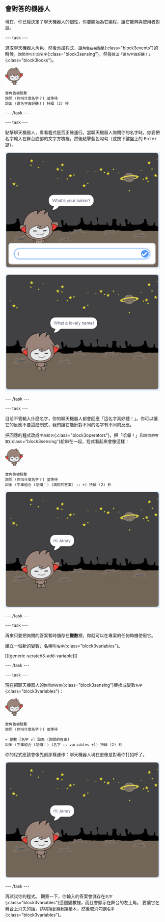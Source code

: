 ## 會對答的機器人

現在，你已經決定了聊天機器人的個性，你要開始為它編程，讓它能夠與使用者對話。

\--- task \---

選取聊天機器人角色，然後添加程式，讓`角色在被點擊`{:class="block3events"}的時候，`詢問你叫什麼名字`{:class="block3sensing"}，然後`說出「這名字真好聽！」`{:class="block3looks"}。

![Nano 角色](images/nano-sprite.png)

```blocks3
當角色被點擊
詢問 (你叫什麼名字？) 並等待
說出 (這名字真好聽！) 持續 (2) 秒
```

\--- /task \---

\--- task \---

點擊聊天機器人，看看程式是否正確運行。當聊天機器人詢問你的名字時，你要把名字輸入在舞台底部的文字方塊裡，然後點擊藍色勾勾（或按下鍵盤上的 <kbd>Enter</kbd> 鍵）。

![聊天機器人反應測試](images/chatbot-ask-test1.png)

![聊天機器人反應測試](images/chatbot-ask-test2.png)

\--- /task \---

\--- task \---

目前不管輸入什麼名字，你的聊天機器人都會回應「這名字真好聽！」。你可以讓它的反應不要這麼制式，我們讓它能針對不同的名字有不同的反應。

把回應的程式改成`字串組合`{:class="block3operators"}，把「哈囉！」和`詢問的答案`{:class="block3sensing"}給串在一起，程式看起來會像這樣：

![Nano 角色](images/nano-sprite.png)

```blocks3
當角色被點擊
詢問 (你叫什麼名字？) 並等待
說出 (字串組合 (哈囉！) (詢問的答案) :: +) 持續 (2) 秒
```

![個別化回應測試](images/chatbot-answer-test.png)

\--- /task \---

\--- task \---

再來只要把詢問的答案暫時儲存在**變數**裡，你就可以在專案的任何時機使用它。

建立一個新的變數，名稱叫`名字`{:class="block3variables"}。

[[[generic-scratch3-add-variable]]]

\--- /task \---

\--- task \---

現在把聊天機器人的`詢問的答案`{:class="block3sensing"}替換成變數`名字`{:class="block3variables"}：

![Nano 角色](images/nano-sprite.png)

```blocks3
當角色被點擊
詢問 (你叫什麼名字？) 並等待

+ 變數 [名字 v] 設為 (詢問的答案)
說出 (字串組合 (哈囉！) (名字 :: variables +)) 持續 (2) 秒
```

你的程式應該會像先前那樣運作：聊天機器人現在更像是對著你打招呼了。

![個別化回應測試](images/chatbot-answer-test.png)

\--- /task \---

再試試你的程式。 觀察一下，你輸入的答案會儲存在`名字`{:class="block3variables"}這個變數裡，而且會顯示在舞台的左上角。 要讓它在舞台上消失的話，請切換到`變數`類積木，然後取消勾選`名字`{:class="block3variables"}。